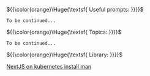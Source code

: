 ${{\color{orange}\Huge{\textsf{ Useful prompts: }}}}\$

`To be continued...`

${{\color{orange}\Huge{\textsf{ Topics: }}}}\$

`To be continued...`

${{\color{orange}\Huge{\textsf{ Library: }}}}\$

[NextJS on kubernetes install man](https://blog.t1m.me/blog/nextjs-on-kubernetes)
